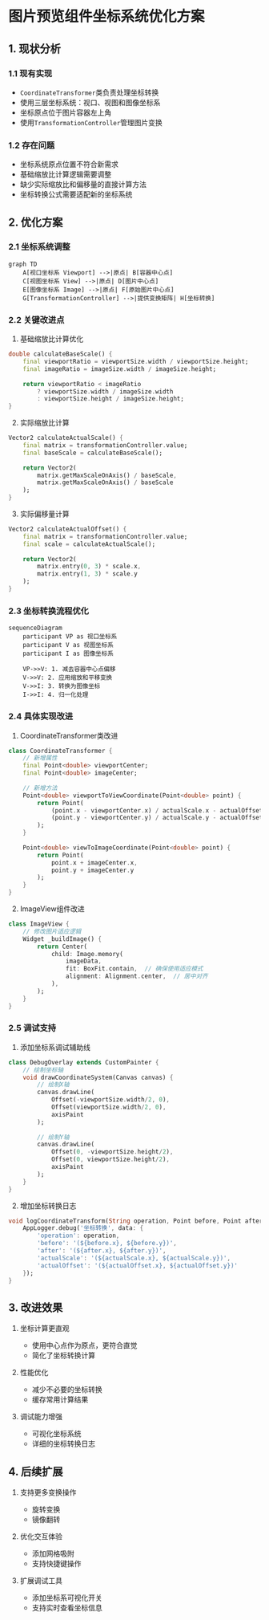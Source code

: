 # 图片预览组件坐标系统优化方案

## 1. 现状分析

### 1.1 现有实现

- `CoordinateTransformer`类负责处理坐标转换
- 使用三层坐标系统：视口、视图和图像坐标系
- 坐标原点位于图片容器左上角
- 使用`TransformationController`管理图片变换

### 1.2 存在问题

- 坐标系统原点位置不符合新需求
- 基础缩放比计算逻辑需要调整
- 缺少实际缩放比和偏移量的直接计算方法
- 坐标转换公式需要适配新的坐标系统

## 2. 优化方案

### 2.1 坐标系统调整

```mermaid
graph TD
    A[视口坐标系 Viewport] -->|原点| B[容器中心点]
    C[视图坐标系 View] -->|原点| D[图片中心点]
    E[图像坐标系 Image] -->|原点| F[原始图片中心点]
    G[TransformationController] -->|提供变换矩阵| H[坐标转换]
```

### 2.2 关键改进点

1. 基础缩放比计算优化

```dart
double calculateBaseScale() {
    final viewportRatio = viewportSize.width / viewportSize.height;
    final imageRatio = imageSize.width / imageSize.height;
    
    return viewportRatio < imageRatio 
        ? viewportSize.width / imageSize.width
        : viewportSize.height / imageSize.height;
}
```

2. 实际缩放比计算

```dart
Vector2 calculateActualScale() {
    final matrix = transformationController.value;
    final baseScale = calculateBaseScale();
    
    return Vector2(
        matrix.getMaxScaleOnAxis() / baseScale,
        matrix.getMaxScaleOnAxis() / baseScale
    );
}
```

3. 实际偏移量计算

```dart
Vector2 calculateActualOffset() {
    final matrix = transformationController.value;
    final scale = calculateActualScale();
    
    return Vector2(
        matrix.entry(0, 3) * scale.x,
        matrix.entry(1, 3) * scale.y
    );
}
```

### 2.3 坐标转换流程优化

```mermaid
sequenceDiagram
    participant VP as 视口坐标系
    participant V as 视图坐标系
    participant I as 图像坐标系
    
    VP->>V: 1. 减去容器中心点偏移
    V->>V: 2. 应用缩放和平移变换
    V->>I: 3. 转换为图像坐标
    I->>I: 4. 归一化处理
```

### 2.4 具体实现改进

1. CoordinateTransformer类改进

```dart
class CoordinateTransformer {
    // 新增属性
    final Point<double> viewportCenter;
    final Point<double> imageCenter;
    
    // 新增方法
    Point<double> viewportToViewCoordinate(Point<double> point) {
        return Point(
            (point.x - viewportCenter.x) / actualScale.x - actualOffset.x,
            (point.y - viewportCenter.y) / actualScale.y - actualOffset.y
        );
    }
    
    Point<double> viewToImageCoordinate(Point<double> point) {
        return Point(
            point.x + imageCenter.x,
            point.y + imageCenter.y
        );
    }
}
```

2. ImageView组件改进

```dart
class ImageView {
    // 修改图片适应逻辑
    Widget _buildImage() {
        return Center(
            child: Image.memory(
                imageData,
                fit: BoxFit.contain,  // 确保使用适应模式
                alignment: Alignment.center,  // 居中对齐
            ),
        );
    }
}
```

### 2.5 调试支持

1. 添加坐标系调试辅助线

```dart
class DebugOverlay extends CustomPainter {
    // 绘制坐标轴
    void drawCoordinateSystem(Canvas canvas) {
        // 绘制X轴
        canvas.drawLine(
            Offset(-viewportSize.width/2, 0),
            Offset(viewportSize.width/2, 0),
            axisPaint
        );
        
        // 绘制Y轴
        canvas.drawLine(
            Offset(0, -viewportSize.height/2),
            Offset(0, viewportSize.height/2),
            axisPaint
        );
    }
}
```

2. 增加坐标转换日志

```dart
void logCoordinateTransform(String operation, Point before, Point after) {
    AppLogger.debug('坐标转换', data: {
        'operation': operation,
        'before': '(${before.x}, ${before.y})',
        'after': '(${after.x}, ${after.y})',
        'actualScale': '(${actualScale.x}, ${actualScale.y})',
        'actualOffset': '(${actualOffset.x}, ${actualOffset.y})'
    });
}
```

## 3. 改进效果

1. 坐标计算更直观
   - 使用中心点作为原点，更符合直觉
   - 简化了坐标转换计算

2. 性能优化
   - 减少不必要的坐标转换
   - 缓存常用计算结果

3. 调试能力增强
   - 可视化坐标系统
   - 详细的坐标转换日志

## 4. 后续扩展

1. 支持更多变换操作
   - 旋转变换
   - 镜像翻转

2. 优化交互体验
   - 添加网格吸附
   - 支持快捷键操作

3. 扩展调试工具
   - 添加坐标系可视化开关
   - 支持实时查看坐标信息
